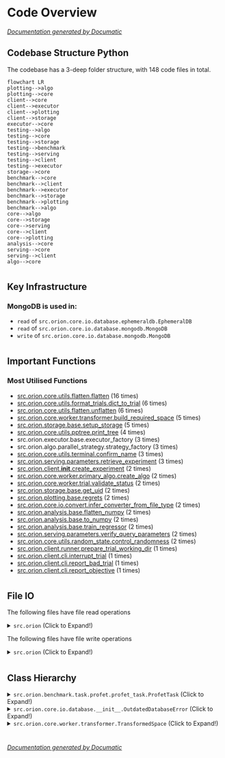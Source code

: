 # Code Overview

[_Documentation generated by Documatic_](https://www.documatic.com)

<!---Documatic-section-Codebase Structure Python-start--->
## Codebase Structure Python

The codebase has a 3-deep folder structure,
                with 148 code files in total.

<!---Documatic-block-system_architecture-start--->
```mermaid
flowchart LR
plotting-->algo
plotting-->core
client-->core
client-->executor
client-->plotting
client-->storage
executor-->core
testing-->algo
testing-->core
testing-->storage
testing-->benchmark
testing-->serving
testing-->client
testing-->executor
storage-->core
benchmark-->core
benchmark-->client
benchmark-->executor
benchmark-->storage
benchmark-->plotting
benchmark-->algo
core-->algo
core-->storage
core-->serving
core-->client
core-->plotting
analysis-->core
serving-->core
serving-->client
algo-->core
```
<!---Documatic-block-system_architecture-end--->

# #
<!---Documatic-section-Codebase Structure Python-end--->

<!---Documatic-section-Key Infrastructure-start--->
## Key Infrastructure

### MongoDB is used in:

* `read` of `src.orion.core.io.database.ephemeraldb.EphemeralDB`
* `read` of `src.orion.core.io.database.mongodb.MongoDB`
* `write` of `src.orion.core.io.database.mongodb.MongoDB`

# #
<!---Documatic-section-Key Infrastructure-end--->

<!---Documatic-section-Important Functions-start--->
## Important Functions

<!---Documatic-block-important_funcs-start--->
<!---Documatic-block-most_used_funcs-start--->
### Most Utilised Functions

* [src.orion.core.utils.flatten.flatten](6-src_orion_core.md#src.orion.core.utils.flatten.flatten) (16 times)
* [src.orion.core.utils.format_trials.dict_to_trial](6-src_orion_core.md#src.orion.core.utils.format_trials.dict_to_trial) (6 times)
* [src.orion.core.utils.flatten.unflatten](6-src_orion_core.md#src.orion.core.utils.flatten.unflatten) (6 times)
* [src.orion.core.worker.transformer.build_required_space](6-src_orion_core.md#src.orion.core.worker.transformer.build_required_space) (5 times)
* [src.orion.storage.base.setup_storage](5-src_orion_storage.md#src.orion.storage.base.setup_storage) (5 times)
* [src.orion.core.utils.pptree.print_tree](6-src_orion_core.md#src.orion.core.utils.pptree.print_tree) (4 times)
* src.orion.executor.base.executor_factory (3 times)
* src.orion.algo.parallel_strategy.strategy_factory (3 times)
* [src.orion.core.utils.terminal.confirm_name](6-src_orion_core.md#src.orion.core.utils.terminal.confirm_name) (3 times)
* [src.orion.serving.parameters.retrieve_experiment](8-src_orion_serving.md#src.orion.serving.parameters.retrieve_experiment) (3 times)
* [src.orion.client.__init__.create_experiment](4-src_orion_client.md#src.orion.client.__init__.create_experiment) (2 times)
* [src.orion.core.worker.primary_algo.create_algo](6-src_orion_core.md#src.orion.core.worker.primary_algo.create_algo) (2 times)
* [src.orion.core.worker.trial.validate_status](6-src_orion_core.md#src.orion.core.worker.trial.validate_status) (2 times)
* [src.orion.storage.base.get_uid](5-src_orion_storage.md#src.orion.storage.base.get_uid) (2 times)
* [src.orion.plotting.base.regrets](3-src_orion_plotting.md#src.orion.plotting.base.regrets) (2 times)
* [src.orion.core.io.convert.infer_converter_from_file_type](6-src_orion_core.md#src.orion.core.io.convert.infer_converter_from_file_type) (2 times)
* [src.orion.analysis.base.flatten_numpy](7-src_orion_analysis.md#src.orion.analysis.base.flatten_numpy) (2 times)
* [src.orion.analysis.base.to_numpy](7-src_orion_analysis.md#src.orion.analysis.base.to_numpy) (2 times)
* [src.orion.analysis.base.train_regressor](7-src_orion_analysis.md#src.orion.analysis.base.train_regressor) (2 times)
* [src.orion.serving.parameters.verify_query_parameters](8-src_orion_serving.md#src.orion.serving.parameters.verify_query_parameters) (2 times)
* [src.orion.core.utils.random_state.control_randomness](6-src_orion_core.md#src.orion.core.utils.random_state.control_randomness) (2 times)
* [src.orion.client.runner.prepare_trial_working_dir](4-src_orion_client.md#src.orion.client.runner.prepare_trial_working_dir) (1 times)
* [src.orion.client.cli.interrupt_trial](4-src_orion_client.md#src.orion.client.cli.interrupt_trial) (1 times)
* [src.orion.client.cli.report_bad_trial](4-src_orion_client.md#src.orion.client.cli.report_bad_trial) (1 times)
* [src.orion.client.cli.report_objective](4-src_orion_client.md#src.orion.client.cli.report_objective) (1 times)
<!---Documatic-block-most_used_funcs-end--->
<!---Documatic-block-important_funcs-end--->

# #
<!---Documatic-section-Important Functions-end--->

<!---Documatic-section-File IO-start--->
## File IO

<!---Documatic-block-file_io-start--->
The following files have file read operations

<!---Documatic-block-src.orion-start--->
<details>
	<summary><code>src.orion</code> (Click to Expand!)</summary>

* src.orion.benchmark.task.profet.model_utils
* src.orion.core._version
* src.orion.core.cli.frontend
* src.orion.core.io.config
* src.orion.core.io.convert
* src.orion.core.io.database.pickleddb
* src.orion.testing.state
</details>
<!---Documatic-block-src.orion-end--->

The following files have file write operations

<!---Documatic-block-src.orion-start--->
<details>
	<summary><code>src.orion</code> (Click to Expand!)</summary>

* src.orion.benchmark.task.profet.model_utils
* src.orion.client.cli
* src.orion.core.cli.db.setup
* src.orion.core.cli.plot
* src.orion.core.io.convert
* src.orion.core.io.database.pickleddb
* src.orion.storage.track
</details>
<!---Documatic-block-src.orion-end--->
<!---Documatic-block-file_io-end--->

# #
<!---Documatic-section-File IO-end--->

<!---Documatic-section-Class Hierarchy-start--->
## Class Hierarchy

<!---Documatic-block-src.orion.benchmark.task.profet.profet_task.ProfetTask-start--->
<details>
	<summary><code>src.orion.benchmark.task.profet.profet_task.ProfetTask</code> (Click to Expand!)</summary>

* src.orion.benchmark.task.profet.fcnet.ProfetFcNetTask
* src.orion.benchmark.task.profet.forrester.ProfetForresterTask
* src.orion.benchmark.task.profet.svm.ProfetSvmTask
* src.orion.benchmark.task.profet.xgboost.ProfetXgBoostTask
</details>
<!---Documatic-block-src.orion.benchmark.task.profet.profet_task.ProfetTask-end--->

<!---Documatic-block-src.orion.core.io.database.__init__.OutdatedDatabaseError-start--->
<details>
	<summary><code>src.orion.core.io.database.__init__.OutdatedDatabaseError</code> (Click to Expand!)</summary>

* src.orion.core.io.database.__init__.DatabaseTimeout
* src.orion.core.io.database.__init__.DuplicateKeyError
* src.orion.core.io.database.__init__.OutdatedDatabaseError
</details>
<!---Documatic-block-src.orion.core.io.database.__init__.OutdatedDatabaseError-end--->

<!---Documatic-block-src.orion.core.worker.transformer.TransformedSpace-start--->
<details>
	<summary><code>src.orion.core.worker.transformer.TransformedSpace</code> (Click to Expand!)</summary>

* src.orion.core.worker.transformer.ReshapedSpace
* src.orion.core.worker.transformer.TransformedSpace
</details>
<!---Documatic-block-src.orion.core.worker.transformer.TransformedSpace-end--->

# #
<!---Documatic-section-Class Hierarchy-end--->

[_Documentation generated by Documatic_](https://www.documatic.com)